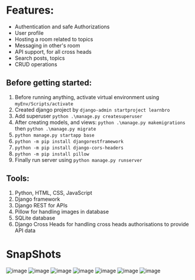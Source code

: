 # Features:

- Authentication and safe Authorizations
- User profile
- Hosting a room related to topics
- Messaging in other's room
- API support, for all cross heads
- Search posts, topics
- CRUD operations


## Before getting started:

1.  Before running anything, activate virtual environment using  `myEnv/Scripts/activate `
2.  Created django project by `django-admin startproject learnbro`
3.  Add superuser `python .\manage.py createsuperuser`
4.  After creating models, and views: `python .\manage.py makemigrations` then `python .\manage.py migrate`
5.  `python manage.py startapp base`
6.  `python -m pip install djangorestframework`
7.  `python -m pip install django-cors-headers`
8.  `python -m pip install pillow`
9.  Finally run server using `python manage.py runserver`

## Tools:

1. Python, HTML, CSS, JavaScript
2. Django framework
3. Django REST for APIs
4. Pillow for handling images in database
5. SQLite database
6. Django Cross Heads for handling cross heads authorisations to provide API data

# SnapShots

![image](https://github.com/vilasrhegde/learnBro/assets/85540091/104a6724-cc8f-4fc5-a18d-23cec4c2b966)
![image](https://github.com/vilasrhegde/learnBro/assets/85540091/952f37f5-d66e-4047-8116-a2a789841269)
![image](https://github.com/vilasrhegde/learnBro/assets/85540091/1071f453-99a4-445b-87ae-6c9e5682ee81)
![image](https://github.com/vilasrhegde/learnBro/assets/85540091/d5806adb-3542-4a92-b261-8ac2232c9364)
![image](https://github.com/vilasrhegde/learnBro/assets/85540091/ef8a07da-bada-4169-892e-2730bcfc593b)
![image](https://github.com/vilasrhegde/learnBro/assets/85540091/e646dc83-4480-4ab6-9bb5-df669650f730)
![image](https://github.com/vilasrhegde/learnBro/assets/85540091/73785f79-297b-4053-bb02-6a7b84115214)





